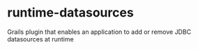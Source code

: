 runtime-datasources
===================

Grails plugin that enables an application to add or remove JDBC datasources at runtime
